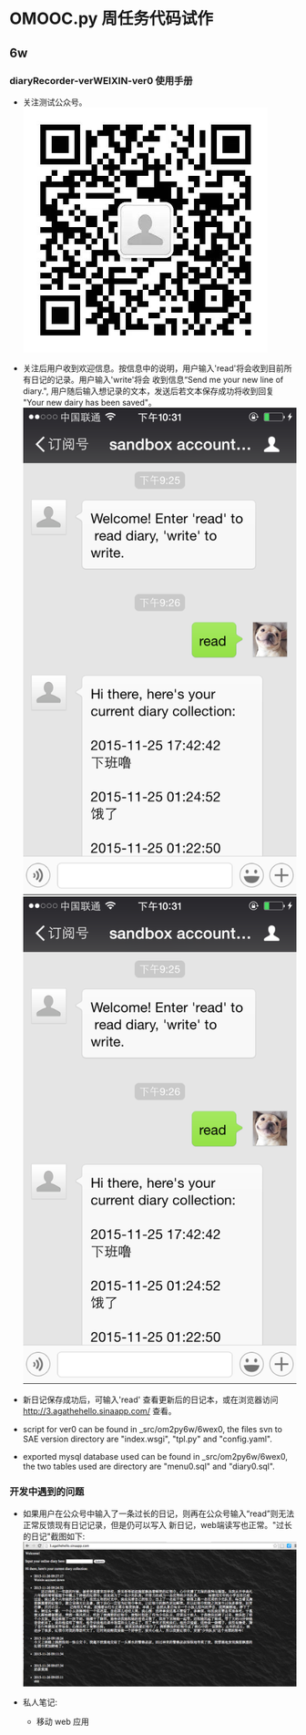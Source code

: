 # OMOOC.py 周任务代码试作

## 6w

### diaryRecorder-verWEIXIN-ver0 使用手册

- 关注测试公众号。
  ![snapshot1](/screenshots/QRcode.jpeg)

- 关注后用户收到欢迎信息。按信息中的说明，用户输入'read'将会收到目前所有日记的记录。用户输入'write'将会
  收到信息“Send me your new line of diary.", 用户随后输入想记录的文本，发送后若文本保存成功将收到回复
  "Your new dairy has been saved"。
  ![snapshot1](/screenshots/weixin_1.jpg)
  ![snapshot1](/screenshots/weixin_1.jpg)
  
- 新日记保存成功后，可输入'read' 查看更新后的日记本，或在浏览器访问 http://3.agathehello.sinaapp.com/
  查看。

- script for ver0 can be found in _src/om2py6w/6wex0, the files svn to SAE version 
  directory are "index.wsgi", "tpl.py" and "config.yaml".
  
- exported mysql database used can be found in _src/om2py6w/6wex0, the two tables used are
  directory are "menu0.sql" and "diary0.sql".
  
  
### 开发中遇到的问题

- 如果用户在公众号中输入了一条过长的日记，则再在公众号输入“read”则无法正常反馈现有日记记录，但是仍可以写入
  新日记，web端读写也正常。"过长的日记"截图如下:
  ![snapshot1](/screenshots/weixin_error.png)

  

- 私人笔记:
    + 移动 web 应用